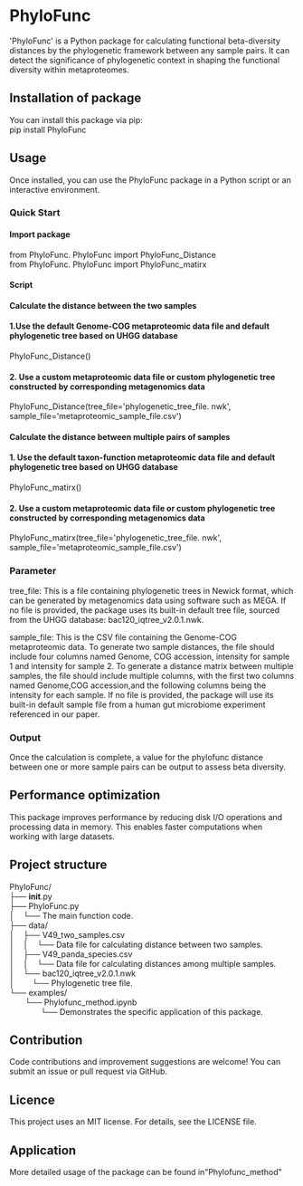 # PhyloFunc

'PhyloFunc' is a Python package for calculating functional beta-diversity distances by the phylogenetic framework between any sample pairs. It can detect the significance of phylogenetic context in shaping the functional diversity within metaproteomes.

## Installation of package

You can install this package via pip:  
pip install PhyloFunc

## Usage
Once installed, you can use the PhyloFunc package in a Python script or an interactive environment.

### Quick Start

#### Import package

from PhyloFunc. PhyloFunc import PhyloFunc_Distance  
from PhyloFunc. PhyloFunc import PhyloFunc_matirx
#### Script

#### Calculate the distance between the two samples

#### 1.Use the default Genome-COG metaproteomic data file and default phylogenetic tree based on UHGG database
PhyloFunc_Distance()

#### 2. Use a custom metaproteomic data file or custom phylogenetic tree constructed by corresponding metagenomics data
PhyloFunc_Distance(tree_file='phylogenetic_tree_file. nwk', sample_file='metaproteomic_sample_file.csv')

#### Calculate the distance between multiple pairs of samples

#### 1. Use the default taxon-function metaproteomic data file and default phylogenetic tree based on UHGG database
PhyloFunc_matirx()

#### 2. Use a custom metaproteomic data file or custom phylogenetic tree constructed by corresponding metagenomics data
PhyloFunc_matirx(tree_file='phylogenetic_tree_file. nwk', sample_file='metaproteomic_sample_file.csv')

### Parameter
tree_file: This is a file containing phylogenetic trees in Newick format, which can be generated by metagenomics data using software such as MEGA. If no file is provided, the package uses its built-in default tree file, sourced from the UHGG database: bac120_iqtree_v2.0.1.nwk.

sample_file: This is the CSV file containing the Genome-COG metaproteomic data. To generate two sample distances, the file should include four columns named Genome, COG accession, intensity for sample 1 and intensity for sample 2. To generate a distance matrix between multiple samples, the file should include multiple columns, with the first two columns named Genome,COG accession,and the following columns being the intensity for each sample. If no file is provided, the package will use its built-in default sample file from a human gut microbiome experiment referenced in our paper.

### Output
Once the calculation is complete, a value for the phylofunc distance between one or more sample pairs can be output to assess beta diversity.
## Performance optimization
This package improves performance by reducing disk I/O operations and processing data in memory. This enables faster computations when working with large datasets.

## Project structure
PhyloFunc/  
├── __init__.py  
├── PhyloFunc.py  
│&nbsp;&nbsp;&nbsp;&nbsp;└── The main function code.  
├── data/  
│&nbsp;&nbsp;&nbsp;&nbsp;├── V49_two_samples.csv   
│&nbsp;&nbsp;&nbsp;&nbsp;│&nbsp;&nbsp;&nbsp;&nbsp;└── Data file for calculating distance between two samples.  
│&nbsp;&nbsp;&nbsp;&nbsp;├── V49_panda_species.csv  
│&nbsp;&nbsp;&nbsp;&nbsp;│&nbsp;&nbsp;&nbsp;&nbsp;└── Data file for calculating distances among multiple samples.  
│&nbsp;&nbsp;&nbsp;&nbsp;└── bac120_iqtree_v2.0.1.nwk  
│&nbsp;&nbsp;&nbsp;&nbsp;&nbsp;&nbsp;&nbsp;&nbsp;└── Phylogenetic tree file.  
└── examples/  
&nbsp;&nbsp;&nbsp;&nbsp;&nbsp;&nbsp;&nbsp;└── Phylofunc_method.ipynb  
&nbsp;&nbsp;&nbsp;&nbsp;&nbsp;&nbsp;&nbsp;&nbsp;&nbsp;&nbsp;&nbsp;&nbsp;&nbsp;&nbsp;└── Demonstrates the specific application of this package.


## Contribution
Code contributions and improvement suggestions are welcome! You can submit an issue or pull request via GitHub.

## Licence
This project uses an MIT license. For details, see the LICENSE file.

## Application
More detailed usage of the package can be found in"Phylofunc_method"
